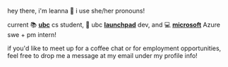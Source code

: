 hey there, i'm leanna 👋 i use she/her pronouns!

current 📚 [**ubc**](https://www.ubc.ca/) cs student, 🚀 ubc [**launchpad**](https://ubclaunchpad.com/) dev, and 💻 [**microsoft**](https://github.com/microsoft) Azure swe + pm intern! 

<!--i'm interested in offensive security and programming language development, and in the upcoming school year (sept-may) i plan to be working with Phare on a mental health app for connecting students with mental health professionals and with not-for-profit org [**UBHub**](https://www.ubhub.org/) to overhaul their map feature.-->

if you'd like to meet up for a coffee chat or for employment opportunities, feel free to drop me a message at my email under my profile info!

<!-- [![](https://github-readme-stats.vercel.app/api?username=resurreccionl)](https://github.com/anuraghazra/github-readme-stats)
 - 🔭 I’m currently working on: Cassettes
- 🌱 I’m currently learning ...  -->
